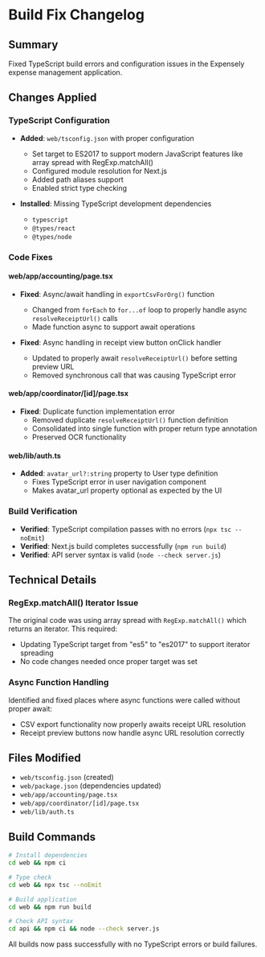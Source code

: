 # Build Fix Changelog

## Summary
Fixed TypeScript build errors and configuration issues in the Expensely expense management application.

## Changes Applied

### TypeScript Configuration
- **Added**: `web/tsconfig.json` with proper configuration
  - Set target to ES2017 to support modern JavaScript features like array spread with RegExp.matchAll()
  - Configured module resolution for Next.js
  - Added path aliases support
  - Enabled strict type checking

- **Installed**: Missing TypeScript development dependencies
  - `typescript`
  - `@types/react`  
  - `@types/node`

### Code Fixes

#### web/app/accounting/page.tsx
- **Fixed**: Async/await handling in `exportCsvForOrg()` function
  - Changed from `forEach` to `for...of` loop to properly handle async `resolveReceiptUrl()` calls
  - Made function async to support await operations
  
- **Fixed**: Async handling in receipt view button onClick handler
  - Updated to properly await `resolveReceiptUrl()` before setting preview URL
  - Removed synchronous call that was causing TypeScript error

#### web/app/coordinator/[id]/page.tsx  
- **Fixed**: Duplicate function implementation error
  - Removed duplicate `resolveReceiptUrl()` function definition
  - Consolidated into single function with proper return type annotation
  - Preserved OCR functionality

#### web/lib/auth.ts
- **Added**: `avatar_url?:string` property to User type definition
  - Fixes TypeScript error in user navigation component
  - Makes avatar_url property optional as expected by the UI

### Build Verification
- **Verified**: TypeScript compilation passes with no errors (`npx tsc --noEmit`)
- **Verified**: Next.js build completes successfully (`npm run build`)
- **Verified**: API server syntax is valid (`node --check server.js`)

## Technical Details

### RegExp.matchAll() Iterator Issue
The original code was using array spread with `RegExp.matchAll()` which returns an iterator. This required:
- Updating TypeScript target from "es5" to "es2017" to support iterator spreading
- No code changes needed once proper target was set

### Async Function Handling
Identified and fixed places where async functions were called without proper await:
- CSV export functionality now properly awaits receipt URL resolution
- Receipt preview buttons now handle async URL resolution correctly

## Files Modified
- `web/tsconfig.json` (created)
- `web/package.json` (dependencies updated)
- `web/app/accounting/page.tsx`
- `web/app/coordinator/[id]/page.tsx`
- `web/lib/auth.ts`

## Build Commands
```bash
# Install dependencies
cd web && npm ci

# Type check
cd web && npx tsc --noEmit

# Build application  
cd web && npm run build

# Check API syntax
cd api && npm ci && node --check server.js
```

All builds now pass successfully with no TypeScript errors or build failures.